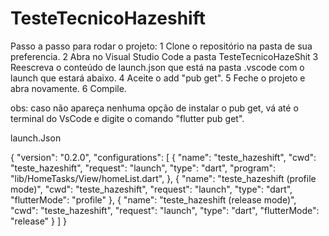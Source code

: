 # TesteTecnicoHazeshift

Passo a passo para rodar o projeto:
1 Clone o repositório na pasta de sua preferencia. 
2 Abra no Visual Studio Code a pasta TesteTecnicoHazeShit
3 Reescreva o conteúdo de launch.json que está na pasta .vscode com o launch que estará abaixo.
4 Aceite o add "pub get". 
5 Feche o projeto e abra novamente.
6 Compile.

obs: caso não apareça nenhuma opção de instalar o pub get, vá até o terminal do VsCode e digite o comando "flutter pub get".

launch.Json

{
    "version": "0.2.0",
    "configurations": [
        {
            "name": "teste_hazeshift",
            "cwd": "teste_hazeshift",
            "request": "launch",
            "type": "dart",
            "program": "lib/HomeTasks/View/homeList.dart",
        },
        {
            "name": "teste_hazeshift (profile mode)",
            "cwd": "teste_hazeshift",
            "request": "launch",
            "type": "dart",
            "flutterMode": "profile"
        },
        {
            "name": "teste_hazeshift (release mode)",
            "cwd": "teste_hazeshift",
            "request": "launch",
            "type": "dart",
            "flutterMode": "release"
        }
    ]
}
